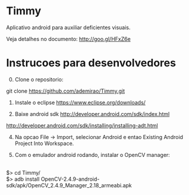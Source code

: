Timmy
=====

Aplicativo android para auxiliar deficientes visuais.

Veja detalhes no documento:
http://goo.gl/HFxZ6e

Instrucoes para desenvolvedores
=====

0) Clone o repositorio:

git clone https://github.com/ademirao/Timmy.git

1) Instale o eclipse
https://www.eclipse.org/downloads/

2) Baixe android sdk
http://developer.android.com/sdk/index.html

http://developer.android.com/sdk/installing/installing-adt.html

4) Na opcao File -> Import, selecionar Android e entao Existing Android Project Into Workspace.

5) Com o emulador android rodando, instalar o OpenCV manager:
<br>
	$> cd Timmy/
<br>
	$> adb install OpenCV-2.4.9-android-sdk/apk/OpenCV_2.4.9_Manager_2.18_armeabi.apk

